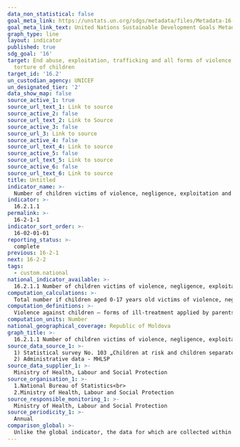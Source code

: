 ```yaml
---
data_non_statistical: false
goal_meta_link: https://unstats.un.org/sdgs/metadata/files/Metadata-16-02-01.pdf
goal_meta_link_text: United Nations Sustainable Development Goals Metadata (pdf 1361kB)
graph_type: line
layout: indicator
published: true
sdg_goal: '16'
target: End abuse, exploitation, trafficking and all forms of violence against and
  torture of children
target_id: '16.2'
un_custodian_agency: UNICEF
un_designated_tier: '2'
data_show_map: false
source_active_1: true
source_url_text_1: Link to source
source_active_2: false
source_url_text_2: Link to Source
source_active_3: false
source_url_3: Link to source
source_active_4: false
source_url_text_4: Link to source
source_active_5: false
source_url_text_5: Link to source
source_active_6: false
source_url_text_6: Link to source
title: Untitled
indicator_name: >-
  Number of children victims of violence, negligence, exploitation and traffic
indicator: >-
  16.2.1.1
permalink: >-
  16-2-1-1
indicator_sort_order: >-
  16-02-01-01
reporting_status: >-
  complete
previous: 16-2-1
next: 16-2-2
tags:
  - custom.national
national_indicator_available: >-
  16.2.1.1 Number of children victims of violence, negligence, exploitation and traffic
computation_calculations: >-
  Total number if children aged 0-17 years old victims of violence, negligence, exploitation and traffic, taken on the records of the guardianship authority in the year of reference.
computation_definitions: >-
  Violence against children – forms of ill-treatment applied by parents / legal representatives / caregiver of the child or any other persons, that produce real or potential  damage to the child's health and endanger child's life, development, dignity or morality, including the following types of violence: physical, sexual, psychological, spiritual, economic, negligence and exploitation (through work and traffic) (p.5 of Annex 1 of the Government Decision No. 270 of 08.04.2014 approving the Instructions for the intersectoral cooperation mechanism to identify, assess, refer, assist and monitor children who are victims or potential victims of violence, negligence, exploitation and traffic)
computation_units: Number
national_geographical_coverage: Republic of Moldova
graph_title: >-
  16.2.1.1 Number of children victims of violence, negligence, exploitation and traffic
source_data_source_1: >-
  1) Statistical survey No. 103 „Children at risk and children separated from parents”, NBS <br> 
  2) Administrative data - MHLSP
source_data_supplier_1: >-
  Ministry of Health, Labour and Social Protection
source_organisation_1: >-
  1.National Bureau of Statistics<br> 
  2.Ministry of Health, Labour and Social Protection
source_responsible_monitoring_1: >-
  Ministry of Health, Labour and Social Protection
source_periodicity_1: >-
  Annual
comparison_global: >-
  Unlike the global indicator, the data for which are collected within MICS once per several years, the data for the national indicator are collected and presented annually by NBS. The aim of the indicator is to monitor continuously at the national level the evolution of the phenomenon of child abuse for children aged 0-17 years old.
---
```

